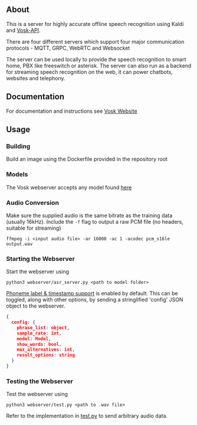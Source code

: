 ## About
This is a server for highly accurate offline speech recognition using
Kaldi and [Vosk-API](https://github.com/alphacep/vosk-api).

There are four different servers which support four major communication
protocols - MQTT, GRPC, WebRTC and Websocket

The server can be used locally to provide the speech recognition to smart
home, PBX like freeswitch or asterisk. The server can also run as a
backend for streaming speech recognition on the web, it can power
chatbots, websites and telephony.

## Documentation
For documentation and instructions see [Vosk Website](https://alphacephei.com/vosk/server)

## Usage
### Building
Build an image using the Dockerfile provided in the repository root
### Models
The Vosk webserver accepts any model found [here](https://alphacephei.com/vosk/models)

### Audio Conversion
Make sure the supplied audio is the same bitrate as the training data (usually 16kHz). Include the `-f` flag to output a raw PCM file (no headers, suitable for streaming) 
```
ffmpeg -i <input audio file> -ar 16000 -ac 1 -acodec pcm_s16le output.wav
```
### Starting the Webserver
Start the webserver using
```
python3 webserver/asr_server.py <path to model folder>
```
[Phoneme label & timestamp support](https://github.com/alphacep/vosk-api/pull/1377) is enabled by default. This can be toggled, along with other options, by sending a stringlified 'config' JSON object to the webserver.
```json
{
  config: {
    phrase_list: object,
    sample_rate: int,
    model: Model,
    show_words: bool,
    max_alternatives: int,
    result_options: string
  }
}
```

### Testing the Webserver
Test the webserver using
```
python3 webserver/test.py <path to .wav file>
```
Refer to the implementation in [test.py](websocket/test.py) to send arbitrary audio data.
